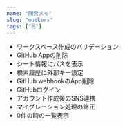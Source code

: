 ```yaml
---
name: "開発メモ"
slug: "ouekers"
tags: ["🗒"]
---
```


- ワークスペース作成のバリデーション
- GitHub Appの削除
- シート情報にパスを表示
- 検索履歴に外部キー設定
- GitHub webhookのApp削除
- GitHubログイン
- アカウント作成後のSNS連携
- マイグレーション処理の修正
- 0件の時の一覧表示